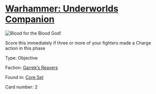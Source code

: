 # [Warhammer: Underworlds Companion](https://guidokessels.github.io/wh-underworlds)

  

![Blood for the Blood God!](https://warhammerunderworlds.com/wp-content/uploads/sites/6/2017/12/002_ENG-Blood-for-the-Blood-God.png)

Score this immediately if three or more of your fighters made a Charge action in this phase

Type: Objective

Faction: [Garrek’s Reavers](https://guidokessels.github.io/wh-underworlds/factions/garreks-reavers)

Found in: [Core Set](https://guidokessels.github.io/wh-underworlds/locations/core-set)

Card number: 2
